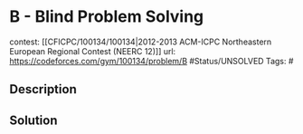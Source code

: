 # B - Blind Problem Solving

contest: [[CFICPC/100134/100134|2012-2013 ACM-ICPC Northeastern European Regional Contest (NEERC 12)]]
url: https://codeforces.com/gym/100134/problem/B
#Status/UNSOLVED
Tags: #

## Description

## Solution

